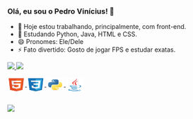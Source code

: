 ### Olá, eu sou o Pedro Vinícius! 👋

- 🔭 Hoje estou trabalhando, principalmente, com front-end.
- 🌱 Estudando Python, Java, HTML e CSS.
- 😄 Pronomes: Ele/Dele
- ⚡ Fato divertido: Gosto de jogar FPS e estudar exatas.

<div>
  <a href="https://github.com/viniciuspdre">
  <img height="140em" src="https://github-readme-stats.vercel.app/api?username=viniciuspdre&show_icons=true&theme=dark&include_all_commits=true&count_private=true"/>
  <img height="140em" src="https://github-readme-stats.vercel.app/api/top-langs/?username=viniciuspdre&layout=compact&langs_count=7&theme=dark"/>
</div>
  
<div style="display: inline_block"><br>
  <img align="center" alt="Pedro-HTML" height="30" width="40" src="https://raw.githubusercontent.com/devicons/devicon/master/icons/html5/html5-original.svg">
  <img align="center" alt="Pedro-CSS" height="30" width="40" src="https://raw.githubusercontent.com/devicons/devicon/master/icons/css3/css3-original.svg">
  <img align="center" alt="Pedro-Python" height="30" width="40" src="https://raw.githubusercontent.com/devicons/devicon/master/icons/python/python-original.svg">
  <img align="center" alt="Pedro-Java" height="30" width="40" src="https://raw.githubusercontent.com/devicons/devicon/master/icons/java/java-original.svg">
</div>
  
  ##
  
<div> 
  <a href="https://instagram.com/vinicius_pdre" target="_blank"><img src="https://img.shields.io/badge/-Instagram-%23E4405F?style=for-the-badge&logo=instagram&logoColor=white" target="_blank"></a>
</div>
